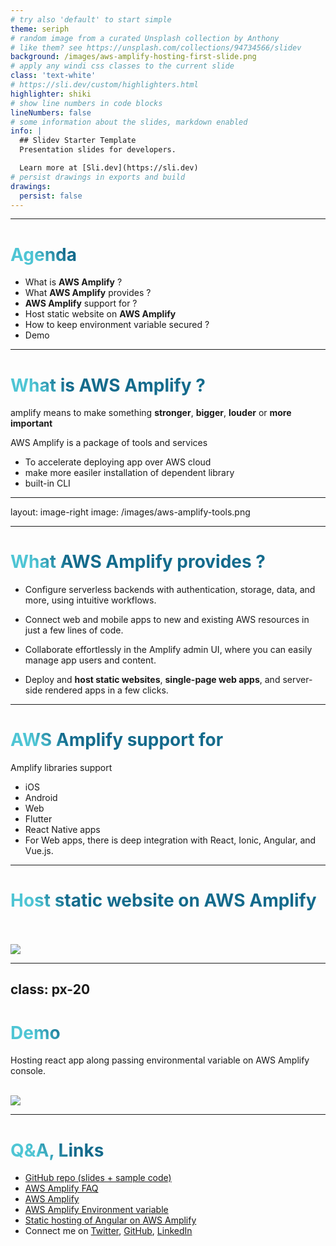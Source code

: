 ```yaml
---
# try also 'default' to start simple
theme: seriph
# random image from a curated Unsplash collection by Anthony
# like them? see https://unsplash.com/collections/94734566/slidev
background: /images/aws-amplify-hosting-first-slide.png
# apply any windi css classes to the current slide
class: 'text-white'
# https://sli.dev/custom/highlighters.html
highlighter: shiki
# show line numbers in code blocks
lineNumbers: false
# some information about the slides, markdown enabled
info: |
  ## Slidev Starter Template
  Presentation slides for developers.

  Learn more at [Sli.dev](https://sli.dev)
# persist drawings in exports and build
drawings:
  persist: false
---
```

 

<!--
The last comment block of each slide will be treated as slide notes. It will be visible and editable in Presenter Mode along with the slide. [Read more in the docs](https://sli.dev/guide/syntax.html#notes)
-->

---

# Agenda
- What is **AWS Amplify** ? 
- What **AWS Amplify** provides ?
- **AWS Amplify** support for ? 
- Host static website on **AWS Amplify**
- How to keep environment variable secured ?
- Demo
 

<!--
You can have `style` tag in markdown to override the style for the current page.
Learn more: https://sli.dev/guide/syntax#embedded-styles
-->

<style>
h1 {
  background-color: #2B90B6;
  background-image: linear-gradient(45deg, #4EC5D4 10%, #146b8c 20%);
  background-size: 100%;
  -webkit-background-clip: text;
  -moz-background-clip: text;
  -webkit-text-fill-color: transparent;
  -moz-text-fill-color: transparent;
}
</style>

---

# What is **AWS Amplify** ? 

amplify means to make something **stronger**, **bigger**, **louder** or **more important**
<!-- Before amplify come into picture AWS was providing static hosting using S3 bucket. Problem with S3 was only any library installation like node modules have to
to do it before pushing code into S3 bucket. To solve this problem and make more stronger and better solution come with Amplify console.  -->

AWS Amplify is a package of tools and services

- To accelerate deploying app over AWS cloud 
- make more easiler installation of dependent library 
- built-in CLI


---
layout: image-right
image: /images/aws-amplify-tools.png
 
---

# What **AWS Amplify** provides ?

- Configure serverless backends with authentication, storage, data, and more, using intuitive workflows.

- Connect web and mobile apps to new and existing AWS resources in just a few lines of code.

- Collaborate effortlessly in the Amplify admin UI, where you can easily manage app users and content.

- Deploy and **host static websites**, **single-page web apps**, and server-side rendered apps in a few clicks.
---

# **AWS Amplify** support for
Amplify libraries support 
- iOS 
- Android 
- Web 
- Flutter
- React Native apps
- For Web apps, there is deep integration with React, Ionic, Angular, and Vue.js.

---

# Host static website on AWS Amplify
<!-- AWS Amplify offers a fully managed static web hosting service that can be accessed directly from the AWS console. AWS Amplify's static web hosting service provides a complete workflow for building, deploying, and hosting single page web apps or static sites with serverless backends.-->
<br><br>
<img src="/images/aws-hosting-static-website.png">


---
class: px-20
---

# Demo 

Hosting react app along passing environmental variable on AWS Amplify console. 

<br>
<img src="https://c.tenor.com/uba3gOLyOSsAAAAC/stickergiant-action.gif">

--- 

# Q&A, Links

* [GitHub repo (slides + sample code)]()
* [AWS Amplify FAQ](https://aws.amazon.com/amplify/faqs/)
* [AWS Amplify](https://aws.amazon.com/amplify/)
* [AWS Amplify Environment variable](https://docs.aws.amazon.com/amplify/latest/userguide/environment-variables.html)
* [Static hosting of Angular on AWS Amplify ](https://www.internetkatta.com/static-hosting-of-angular-build-using-aws-amplify)
* Connect me on [Twitter](https://twitter.com/aviboy2006), [GitHub](https://github.com/aviboy2006), [LinkedIn](https://www.linkedin.com/in/avinash-dalvi-315b021a/)
